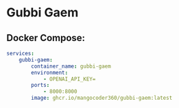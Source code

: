 # Gubbi Gaem

## Docker Compose:

```yaml
services:
    gubbi-gaem:
        container_name: gubbi-gaem
        environment:
            - OPENAI_API_KEY=
        ports:
            - 8000:8000
        image: ghcr.io/mangocoder360/gubbi-gaem:latest
```
